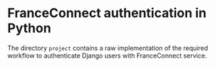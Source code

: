 # FranceConnect authentication in Python

The directory `project` contains a raw implementation of the required
workflow to authenticate Django users with FranceConnect service.
